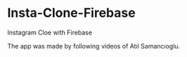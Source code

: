 # Insta-Clone-Firebase
Instagram Cloe with Firebase

The app was made by following videos of Atıl Samancıoglu.

